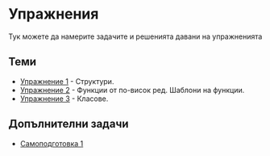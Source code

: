 # Упражнения

Тук можете да намерите задачите и решенията давани на упражненията

## Теми

* [Упражнение 1](./lab01) - Структури.
* [Упражнение 2](./lab02) - Функции от по-висок ред. Шаблони на функции.
* [Упражнение 3](./lab03) - Класове.

## Допълнителни задачи
* [Самоподготовка 1](./bonusTasks)